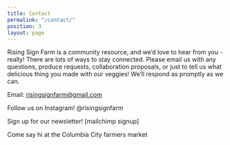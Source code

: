 ```yaml
---
title: Contact
permalink: "/contact/"
position: 3
layout: page
---
```


Rising Sign Farm is a community resource, and we’d love to hear from you - really! There are lots of ways to stay connected. Please email us with any questions, produce requests, collaboration proposals, or just to tell us what delicious thing you made with our veggies! We’ll respond as promptly as we can. 


Email: risingsignfarm@gmail.com

Follow us on Instagram! @risingsignfarm

Sign up for our newsletter! [mailchimp signup] 

Come say hi at the Columbia City farmers market